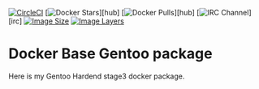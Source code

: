 [![CircleCI](https://img.shields.io/circleci/project/necrose99/gentoo-x86-hardened/release.svg)](https://circleci.com/gh/necrose99/gentoo-x86-hardened)
[![Docker Stars](https://img.shields.io/docker/stars/necrose99/gentoo-x86-hardened.svg)][hub]
[![Docker Pulls](https://img.shields.io/docker/pulls/necrose99/gentoo-x86-hardened.svg)][hub]
[![IRC Channel](https://img.shields.io/badge/irc-%23necrose99-blue.svg)][irc]
[![Image Size](https://img.shields.io/imagelayers/image-size/necrose99/gentoo-x86-hardened/latest.svg)](https://imagelayers.io/?images=necrose99/gentoo-x86-hardened:latest)
[![Image Layers](https://img.shields.io/imagelayers/layers/necrose99/gentoo-x86-hardened/latest.svg)](https://imagelayers.io/?images=necrose99/gentoo-x86-hardened:latest)
# Docker Base Gentoo package
Here is my Gentoo Hardend stage3 docker package.
